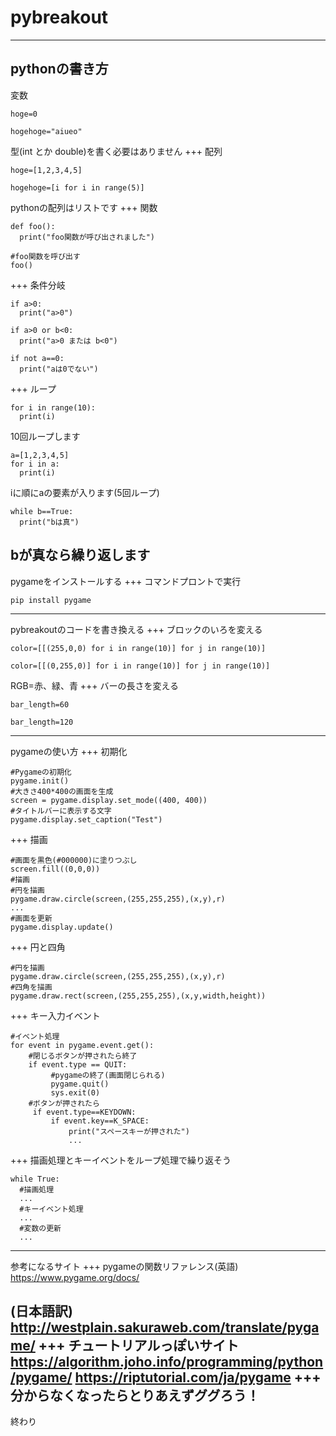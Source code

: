 # pybreakout
---
pythonの書き方
---
変数
```
hoge=0
```
```
hogehoge="aiueo"
```
型(int とか double)を書く必要はありません
+++
配列
```
hoge=[1,2,3,4,5]
```
```
hogehoge=[i for i in range(5)]
```
pythonの配列はリストです
+++
関数
```
def foo():
  print("foo関数が呼び出されました")

#foo関数を呼び出す
foo()
```
+++
条件分岐
```
if a>0:
  print("a>0")
```
```
if a>0 or b<0:
  print("a>0 または b<0")
```
```
if not a==0:
  print("aは0でない")
```
+++
ループ
```
for i in range(10):
  print(i)
```
10回ループします
```
a=[1,2,3,4,5]
for i in a:
  print(i)
```
iに順にaの要素が入ります(5回ループ)
```
while b==True:
  print("bは真")
```
bが真なら繰り返します
---
pygameをインストールする
+++
コマンドプロントで実行
```
pip install pygame
```
---
pybreakoutのコードを書き換える
+++
ブロックのいろを変える
```
color=[[(255,0,0) for i in range(10)] for j in range(10)]
```
```
color=[[(0,255,0)] for i in range(10)] for j in range(10)]
```
RGB=赤、緑、青
+++
バーの長さを変える
```
bar_length=60
```
```
bar_length=120
```
---
pygameの使い方
+++
初期化
```
#Pygameの初期化
pygame.init()
#大きさ400*400の画面を生成
screen = pygame.display.set_mode((400, 400))
#タイトルバーに表示する文字
pygame.display.set_caption("Test")
```
+++
描画
```
#画面を黒色(#000000)に塗りつぶし
screen.fill((0,0,0))
#描画
#円を描画
pygame.draw.circle(screen,(255,255,255),(x,y),r)
...
#画面を更新
pygame.display.update()
```
+++
円と四角
```
#円を描画
pygame.draw.circle(screen,(255,255,255),(x,y),r)
#四角を描画
pygame.draw.rect(screen,(255,255,255),(x,y,width,height))
```
+++
キー入力イベント
```
#イベント処理
for event in pygame.event.get():
    #閉じるボタンが押されたら終了
    if event.type == QUIT:
         #pygameの終了(画面閉じられる)
         pygame.quit()
         sys.exit(0)
    #ボタンが押されたら
     if event.type==KEYDOWN:
         if event.key==K_SPACE:
             print("スペースキーが押された")
             ...
```
+++
描画処理とキーイベントをループ処理で繰り返そう
```
while True:
  #描画処理
  ...
  #キーイベント処理
  ...
  #変数の更新
  ...
```
---
参考になるサイト
+++
pygameの関数リファレンス(英語)
https://www.pygame.org/docs/

(日本語訳)
http://westplain.sakuraweb.com/translate/pygame/
+++
チュートリアルっぽいサイト
https://algorithm.joho.info/programming/python/pygame/
https://riptutorial.com/ja/pygame
+++
分からなくなったらとりあえずググろう！
---
終わり
